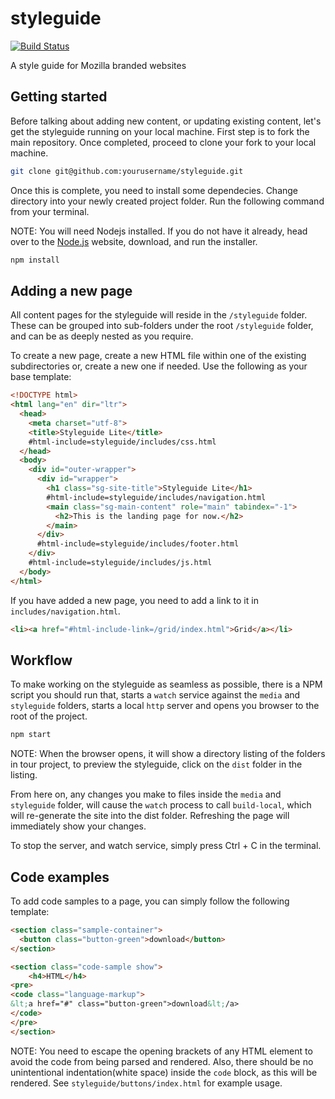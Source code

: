# styleguide

[![Build Status](https://travis-ci.org/mozilla/styleguide.svg?branch=master)](https://travis-ci.org/mozilla/styleguide)

A style guide for Mozilla branded websites

## Getting started

Before talking about adding new content, or updating existing content, let's get the styleguide running on your local machine. First step is to fork the main repository. Once completed, proceed to clone your fork to your local machine.

``` bash
git clone git@github.com:yourusername/styleguide.git
```

Once this is complete, you need to install some dependecies. Change directory into your newly created project folder. Run the following command from your terminal.

NOTE: You will need Nodejs installed. If you do not have it already, head over to the
[Node.js](https://www.nodejs.org/) website, download, and run the installer.

``` bash
npm install
```

## Adding a new page

All content pages for the styleguide will reside in the `/styleguide` folder. These can be grouped
into sub-folders under the root `/styleguide` folder, and can be as deeply nested as you require.

To create a new page, create a new HTML file within one of the existing subdirectories or, create a
new one if needed. Use the following as your base template:

``` html
<!DOCTYPE html>
<html lang="en" dir="ltr">
  <head>
    <meta charset="utf-8">
    <title>Styleguide Lite</title>
    #html-include=styleguide/includes/css.html
  </head>
  <body>
    <div id="outer-wrapper">
      <div id="wrapper">
        <h1 class="sg-site-title">Styleguide Lite</h1>
        #html-include=styleguide/includes/navigation.html
        <main class="sg-main-content" role="main" tabindex="-1">
          <h2>This is the landing page for now.</h2>
        </main>
      </div>
      #html-include=styleguide/includes/footer.html
    </div>
    #html-include=styleguide/includes/js.html
  </body>
</html>
```

If you have added a new page, you need to add a link to it in `includes/navigation.html`.

``` html
<li><a href="#html-include-link=/grid/index.html">Grid</a></li>
```

## Workflow

To make working on the styleguide as seamless as possible, there is a NPM script you should run that, starts a `watch` service against the `media` and `styleguide` folders, starts a local `http` server and opens you browser to the root of the project.

``` bash
npm start
```

NOTE: When the browser opens, it will show a directory listing of the folders in tour project, to preview the styleguide, click on the `dist` folder in the listing.

From here on, any changes you make to files inside the `media` and `styleguide` folder, will cause the `watch` process to call `build-local`, which will re-generate the site into the dist folder. Refreshing the page will immediately show your changes.

To stop the server, and watch service, simply press Ctrl + C in the terminal.

## Code examples

To add code samples to a page, you can simply follow the following template:

``` html
<section class="sample-container">
  <button class="button-green">download</button>
</section>

<section class="code-sample show">
    <h4>HTML</h4>
<pre>
<code class="language-markup">
&lt;a href="#" class="button-green">download&lt;/a>
</code>
</pre>
</section>
```

NOTE: You need to escape the opening brackets of any HTML element to avoid the code from being parsed and rendered. Also, there should be no unintentional indentation(white space) inside the `code` block, as this will be rendered. See `styleguide/buttons/index.html` for example usage.
